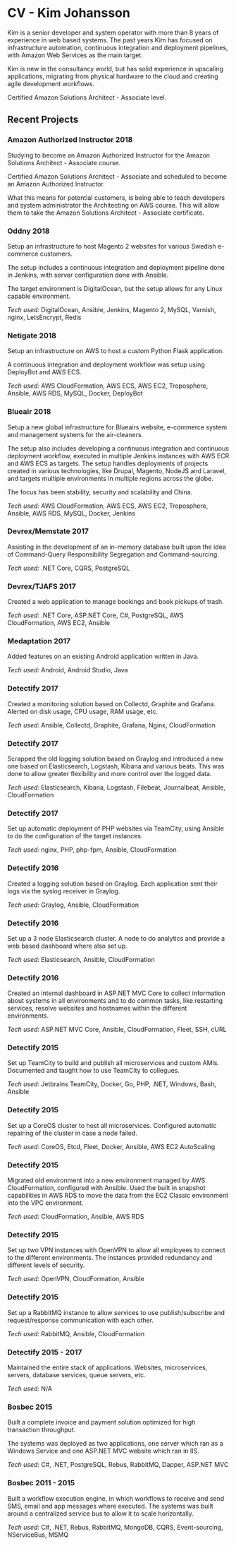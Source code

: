 # CV - Kim Johansson

Kim is a senior developer and system operator with more than 8 years of
experience in web based systems. The past years Kim has focused on
infrastructure automation, continuous integration and deployment
pipelines, with Amazon Web Services as the main target.

Kim is new in the consultancy world, but has solid experience in
upscaling applications, migrating from physical hardware to the cloud and
creating agile development workflows.

Certified Amazon Solutions Architect - Associate level.

## Recent Projects

### Amazon Authorized Instructor 2018

Studying to become an Amazon Authorized Instructor for the Amazon
Solutions Architect - Associate course.

Certified Amazon Solutions Architect - Associate and scheduled to become an
Amazon Authorized Instructor.

What this means for potential customers, is being able to teach developers and
system administrator the Architecting on AWS course. This will allow them
to take the Amazon Solutions Architect - Associate certificate.

### Oddny 2018

Setup an infrastructure to host Magento 2 websites for various Swedish
e-commerce customers.

The setup includes a continuous integration and deployment pipeline done in
Jenkins, with server configuration done with Ansible.

The target environment is DigitalOcean, but the setup allows for any Linux
capable environment.

*Tech used:* DigitalOcean, Ansible, Jenkins, Magento 2, MySQL, Varnish, nginx, LetsEncrypt, Redis

### Netigate 2018

Setup an infrastructure on AWS to host a custom Python Flask application.

A continuous integration and deployment workflow was setup using DeployBot and
AWS ECS.

*Tech used:* AWS CloudFormation, AWS ECS, AWS EC2, Troposphere, Ansible, AWS RDS, MySQL, Docker, DeployBot

### Blueair 2018

Setup a new global infrastructure for Blueairs website, e-commerce system and
management systems for the air-cleaners.

The setup also includes developing a continuous integration and continuous
deployment workflow, executed in multiple Jenkins instances with AWS ECR and
AWS ECS as targets. The setup handles deployments of projects created in
various technologies, like Drupal, Magento, NodeJS and Laravel, and targets
multiple environments in multiple regions across the globe.

The focus has been stability, security and scalability and China.

*Tech used:* AWS CloudFormation, AWS ECS, AWS EC2, Troposphere, Ansible, AWS RDS, MySQL, Docker, Jenkins

### Devrex/Memstate 2017

Assisting in the development of an in-memory database built upon the idea
of Command-Query Responsibility Segregation and Command-sourcing.

*Tech used:* .NET Core, CQRS, PostgreSQL

### Devrex/TJAFS 2017

Created a web application to manage bookings and book pickups of trash.

*Tech used:* .NET Core, ASP.NET Core, C#, PostgreSQL, AWS CloudFormation, AWS EC2, Ansible

### Medaptation 2017

Added features on an existing Android application written in Java.

*Tech used:* Android, Android Studio, Java

### Detectify 2017

Created a monitoring solution based on Collectd, Graphite and Grafana. Alerted on
disk usage, CPU usage, RAM usage, etc.

*Tech used:* Ansible, Collectd, Graphite, Grafana, Nginx, CloudFormation

### Detectify 2017

Scrapped the old logging solution based on Graylog and introduced a new one based
on Elasticsearch, Logstash, Kibana and various beats. This was done to allow greater
flexibility and more control over the logged data.

*Tech used:* Elasticsearch, Kibana, Logstash, Filebeat, Journalbeat, Ansible, CloudFormation

### Detectify 2017

Set up automatic deployment of PHP websites via TeamCity, using Ansible to do the configuration
of the target instances.

*Tech used:* nginx, PHP, php-fpm, Ansible, CloudFormation

### Detectify 2016

Created a logging solution based on Graylog. Each application sent their logs via
the syslog receiver in Graylog.

*Tech used:* Graylog, Ansible, CloudFormation

### Detectify 2016

Set up a 3 node Elasticsearch cluster. A node to do analytics and provide a web based
dashboard where also set up.

*Tech used:* Elasticsearch, Ansible, CloudFormation

### Detectify 2016

Created an internal dashboard in ASP.NET MVC Core to collect information about systems
in all environments and to do common tasks, like restarting services, resolve websites
and hostnames within the different environments.

*Tech used:* ASP.NET MVC Core, Ansible, CloudFormation, Fleet, SSH, cURL

### Detectify 2015

Set up TeamCity to build and publish all microservices and custom AMIs. Documented and
taught how to use TeamCity to collegues.

*Tech used:* Jetbrains TeamCity, Docker, Go, PHP, .NET, Windows, Bash, Ansible

### Detectify 2015

Set up a CoreOS cluster to host all microservices. Configured automatic repairing of the cluster
in case a node failed.

*Tech used:* CoreOS, Etcd, Fleet, Docker, Ansible, AWS EC2 AutoScaling

### Detectify 2015

Migrated old environment into a new environment managed by AWS CloudFormation, configured with
Ansible. Used the built in snapshot capabilities in AWS RDS to move the data from the EC2 Classic
environment into the VPC environment.

*Tech used:* CloudFormation, Ansible, AWS RDS

### Detectify 2015

Set up two VPN instances with OpenVPN to allow all employees to connect to the different environments.
The instances provided redundancy and different levels of security.

*Tech used:* OpenVPN, CloudFormation, Ansible

### Detectify 2015

Set up a RabbitMQ instance to allow services to use publish/subscribe and request/response communication
with each other.

*Tech used:* RabbitMQ, Ansible, CloudFormation

### Detectify 2015 - 2017

Maintained the entire stack of applications. Websites, microservices, servers, database services, queue
servers, etc.

*Tech used:* N/A

### Bosbec 2015

Built a complete invoice and payment solution optimized for high transaction throughput.

The systems was deployed as two applications, one server which ran as a Windows Service and one
ASP.NET MVC website which ran in IIS.

*Tech used:* C#, .NET, PostgreSQL, Rebus, RabbitMQ, Dapper, ASP.NET MVC

### Bosbec 2011 - 2015

Built a workflow execution engine, in which workflows to receive and send
SMS, email and app messages where executed. The systems was built around a
centralized service bus to allow it to scale horizontally.

*Tech used:* C#, .NET, Rebus, RabbitMQ, MongoDB, CQRS, Event-sourcing, NServiceBus, MSMQ

